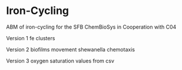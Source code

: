# Iron-Cycling
ABM of iron-cycling for the SFB ChemBioSys in Cooperation with C04

Version 1
fe clusters

Version 2
biofilms
movement shewanella chemotaxis

Version 3
oxygen saturation values from csv
